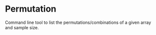 # Permutation
Command line tool to list the permutations/combinations of a given array and sample size.
